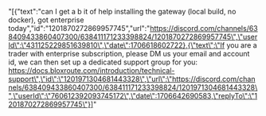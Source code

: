 "[{\"text\":\"can I get a b it of help installing the gateway (local build, no docker), got enterprise today\",\"id\":\"1201870272869957745\",\"url\":\"https://discord.com/channels/638409433860407300/638411171233398824/1201870272869957745\",\"userId\":\"431125229851639810\",\"date\":1706618602722},{\"text\":\"If you are a trader with enterprise subscription, please DM us your email and account id, we can then set up a dedicated support group for you: https://docs.bloxroute.com/introduction/technical-support\",\"id\":\"1201971304681443328\",\"url\":\"https://discord.com/channels/638409433860407300/638411171233398824/1201971304681443328\",\"userId\":\"760612392093745172\",\"date\":1706642690583,\"replyTo\":\"1201870272869957745\"}]"